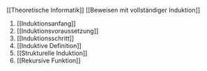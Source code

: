 [[Theoretische Informatik]]
[[Beweisen mit vollständiger Induktion]]

1. [[Induktionsanfang]]
2. [[Induktionsvoraussetzung]]
3. [[Induktionsschritt]]
4. [[Induktive Definition]]
5. [[Strukturelle Induktion]]
6. [[Rekursive Funktion]]
